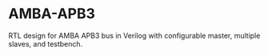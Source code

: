 # AMBA-APB3
RTL design for AMBA APB3 bus in Verilog with configurable master, multiple slaves, and testbench.
